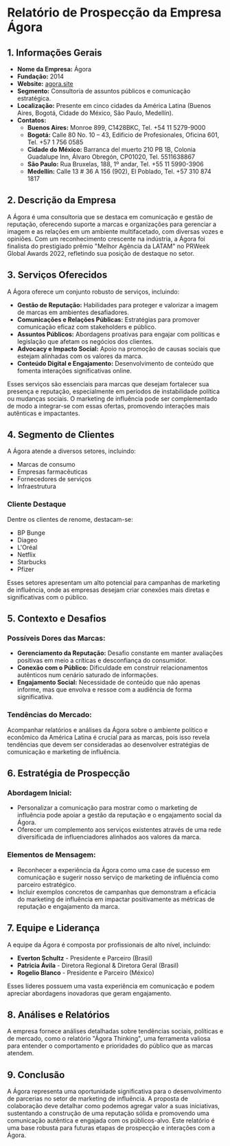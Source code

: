 # Relatório de Prospecção da Empresa Ágora 

## 1. Informações Gerais
- **Nome da Empresa:** Ágora
- **Fundação:** 2014
- **Website:** [agora.site](https://agora.site/)
- **Segmento:** Consultoria de assuntos públicos e comunicação estratégica.
- **Localização:** Presente em cinco cidades da América Latina (Buenos Aires, Bogotá, Cidade do México, São Paulo, Medellín).
- **Contatos:**
  - **Buenos Aires:** Monroe 899, C1428BKC, Tel. +54 11 5279-9000
  - **Bogotá:** Calle 80 No. 10 – 43, Edificio de Profesionales, Oficina 601, Tel. +57 1 756 0585
  - **Cidade do México:** Barranca del muerto 210 PB 1B, Colonia Guadalupe Inn, Álvaro Obregón, CP01020, Tel. 5511638867
  - **São Paulo:** Rua Bruxelas, 188, 1º andar, Tel. +55 11 5990-3906
  - **Medellín:** Calle 13 # 36 A 156 (902), El Poblado, Tel. +57 310 874 1817

## 2. Descrição da Empresa
A Ágora é uma consultoria que se destaca em comunicação e gestão de reputação, oferecendo suporte a marcas e organizações para gerenciar a imagem e as relações em um ambiente multifacetado, com diversas vozes e opiniões. Com um reconhecimento crescente na indústria, a Ágora foi finalista do prestigiado prêmio "Melhor Agência da LATAM" no PRWeek Global Awards 2022, refletindo sua posição de destaque no setor.

## 3. Serviços Oferecidos
A Ágora oferece um conjunto robusto de serviços, incluindo:
- **Gestão de Reputação:** Habilidades para proteger e valorizar a imagem de marcas em ambientes desafiadores.
- **Comunicações e Relações Públicas:** Estratégias para promover comunicação eficaz com stakeholders e público.
- **Assuntos Públicos:** Abordagens proativas para engajar com políticas e legislação que afetam os negócios dos clientes.
- **Advocacy e Impacto Social:** Apoio na promoção de causas sociais que estejam alinhadas com os valores da marca.
- **Conteúdo Digital e Engajamento:** Desenvolvimento de conteúdo que fomenta interações significativas online.

Esses serviços são essenciais para marcas que desejam fortalecer sua presença e reputação, especialmente em períodos de instabilidade política ou mudanças sociais. O marketing de influência pode ser complementado de modo a integrar-se com essas ofertas, promovendo interações mais autênticas e impactantes.

## 4. Segmento de Clientes
A Ágora atende a diversos setores, incluindo:
- Marcas de consumo
- Empresas farmacêuticas
- Fornecedores de serviços
- Infraestrutura

### Cliente Destaque
Dentre os clientes de renome, destacam-se:
- BP Bunge
- Diageo
- L'Oréal
- Netflix
- Starbucks
- Pfizer

Esses setores apresentam um alto potencial para campanhas de marketing de influência, onde as empresas desejam criar conexões mais diretas e significativas com o público.

## 5. Contexto e Desafios
### Possíveis Dores das Marcas:
- **Gerenciamento da Reputação:** Desafio constante em manter avaliações positivas em meio a críticas e desconfiança do consumidor.
- **Conexão com o Público:** Dificuldade em construir relacionamentos autênticos num cenário saturado de informações.
- **Engajamento Social:** Necessidade de conteúdo que não apenas informe, mas que envolva e ressoe com a audiência de forma significativa.

### Tendências do Mercado:
Acompanhar relatórios e análises da Ágora sobre o ambiente político e econômico da América Latina é crucial para as marcas, pois isso revela tendências que devem ser consideradas ao desenvolver estratégias de comunicação e marketing de influência.

## 6. Estratégia de Prospecção
### Abordagem Inicial:
- Personalizar a comunicação para mostrar como o marketing de influência pode apoiar a gestão da reputação e o engajamento social da Ágora.
- Oferecer um complemento aos serviços existentes através de uma rede diversificada de influenciadores alinhados aos valores da marca.

### Elementos de Mensagem:
- Reconhecer a experiência da Ágora como uma case de sucesso em comunicação e sugerir nosso serviço de marketing de influência como parceiro estratégico.
- Incluir exemplos concretos de campanhas que demonstram a eficácia do marketing de influência em impactar positivamente as métricas de reputação e engajamento da marca.

## 7. Equipe e Liderança
A equipe da Ágora é composta por profissionais de alto nível, incluindo:
- **Everton Schultz** - Presidente e Parceiro (Brasil)
- **Patricia Ávila** - Diretora Regional & Diretora Geral (Brasil)
- **Rogelio Blanco** - Presidente e Parceiro (México)

Esses líderes possuem uma vasta experiência em comunicação e podem apreciar abordagens inovadoras que geram engajamento.

## 8. Análises e Relatórios
A empresa fornece análises detalhadas sobre tendências sociais, políticas e de mercado, como o relatório "Ágora Thinking", uma ferramenta valiosa para entender o comportamento e prioridades do público que as marcas atendem.

## 9. Conclusão
A Ágora representa uma oportunidade significativa para o desenvolvimento de parcerias no setor de marketing de influência. A proposta de colaboração deve detalhar como podemos agregar valor a suas iniciativas, sustentando a construção de uma reputação sólida e promovendo uma comunicação autêntica e engajada com os públicos-alvo. Este relatório é uma base robusta para futuras etapas de prospecção e interações com a Ágora.
